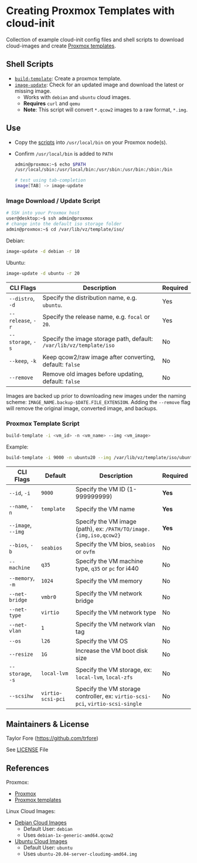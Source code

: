 # Creating Proxmox Templates with cloud-init

Collection of example cloud-init config files and shell scripts to download cloud-images and create
[Proxmox templates].

## Shell Scripts

- [`build-template`](/scripts/build-template): Create a proxmox template.
- [`image-update`](/scripts/image-update): Check for an updated image and
  download the latest or missing image.
  - Works with `debian` and `ubuntu` cloud images.
  - **Requires** `curl` and `qemu`
  - **Note**: This script will convert `*.qcow2` images to a raw format,
    `*.img`.

## Use

- Copy the [scripts](/scripts/) into `/usr/local/bin` on your Proxmox node(s).
- Confirm `/usr/local/bin` is added to `PATH`

  ```bash
  admin@proxmox:~$ echo $PATH
  /usr/local/sbin:/usr/local/bin:/usr/sbin:/usr/bin:/sbin:/bin

  # test using tab-completion
  image[TAB] -> image-update
  ```

### Image Download / Update Script

```bash
# SSH into your Proxmox host
user@desktop:~$ ssh admin@proxmox
# change into the default iso storage folder
admin@proxmox:~$ cd /var/lib/vz/template/iso/
```

Debian:

```bash
image-update -d debian -r 10
```

Ubuntu:

```bash
image-update -d ubuntu -r 20
```

| CLI Flags         | Description                                                         | Required |
| ----------------- | ------------------------------------------------------------------- | -------- |
| `--distro`, `-d`  | Specify the distribution name, e.g. `ubuntu`.                       | Yes      |
| `--release`, `-r` | Specify the release name, e.g. `focal` or `20`.                     | Yes      |
| `--storage`, `-s` | Specify the image storage path, default: `/var/lib/vz/template/iso` | No       |
| `--keep`, `-k`    | Keep qcow2/raw image after converting, default: `false`             | No       |
| `--remove`        | Remove old images before updating, default: `false`                 | No       |

Images are backed up prior to downloading new images under the naming scheme:
`IMAGE_NAME.backup-$DATE.FILE_EXTENSION`. Adding the `--remove` flag will remove
the original image, converted image, and backups.

### Proxmox Template Script

```bash
build-template -i <vm_id> -n <vm_name> --img <vm_image>
```

Example:

```bash
build-template -i 9000 -n ubuntu20 --img /var/lib/vz/template/iso/ubuntu-20.04-server-cloudimg-amd64.img
```

| CLI Flags          | Default           | Description                                                                    | Required |
| ------------------ | ----------------- | ------------------------------------------------------------------------------ | -------- |
| `--id`, `-i`       | `9000`            | Specify the VM ID (1-999999999)                                                | **Yes**  |
| `--name`, `-n`     | `template`        | Specify the VM name                                                            | **Yes**  |
| `--image`, `--img` |                   | Specify the VM image (path), ex: `/PATH/TO/image.{img,iso,qcow2}`              | **Yes**  |
| `--bios`, `-b`     | `seabios`         | Specify the VM bios, `seabios` or `ovfm`                                       | No       |
| `--machine`        | `q35`             | Specify the VM machine type, `q35` or `pc` for i440                            | No       |
| `--memory`, `-m`   | `1024`            | Specify the VM memory                                                          | No       |
| `--net-bridge`     | `vmbr0`           | Specify the VM network bridge                                                  | No       |
| `--net-type`       | `virtio`          | Specify the VM network type                                                    | No       |
| `--net-vlan`       | `1`               | Specify the VM network vlan tag                                                | No       |
| `--os`             | `l26`             | Specify the VM OS                                                              | No       |
| `--resize`         | `1G`              | Increase the VM boot disk size                                                 | No       |
| `--storage`, `-s`  | `local-lvm`       | Specify the VM storage, ex: `local-lvm`, `local-zfs`                           | No       |
| `--scsihw`         | `virtio-scsi-pci` | Specify the VM storage controller, ex: `virtio-scsi-pci`, `virtio-scsi-single` | No       |

## Maintainers & License

Taylor Fore (https://github.com/trfore)

See [LICENSE](LICENSE) File

## References

Proxmox:

- [Proxmox]
- [Proxmox templates]

Linux Cloud Images:

- [Debian Cloud Images]
  - Default User: `debian`
  - Uses `debian-1x-generic-amd64.qcow2`
- [Ubuntu Cloud Images]
  - Default User: `ubuntu`
  - Uses `ubuntu-20.04-server-cloudimg-amd64.img`

[Debian Cloud Images]: https://cloud.debian.org/images/cloud/
[Ubuntu Cloud Images]: https://cloud-images.ubuntu.com/releases/
[Proxmox]: https://www.proxmox.com/
[Proxmox templates]: https://pve.proxmox.com/wiki/VM_Templates_and_Clones
